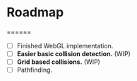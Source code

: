 # Roadmap
======

- [ ] Finished WebGL implementation.
- [ ] <strong>Easier basic collision detection.</strong> (WIP)
- [ ] <strong>Grid based collisions.</strong> (WIP)
- [ ] Pathfinding.